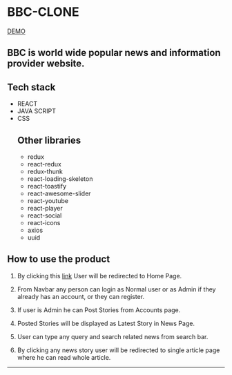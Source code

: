 # BBC-CLONE 
[DEMO](https://bbc-clone-site.netlify.app/)

## BBC is world wide popular news and information provider website. 
## Tech stack 
* REACT 
* JAVA SCRIPT
* CSS  
    ## Other libraries
    * redux 
    * react-redux
    * redux-thunk
    * react-loading-skeleton 
    * react-toastify 
    * react-awesome-slider 
    * react-youtube 
    * react-player 
    * react-social
    * react-icons
    * axios
    * uuid

## How to use the product
1. By clicking this [link](https://bbc-clone-site.netlify.app/) User will be redirected to Home Page.

2. From Navbar any person can login as Normal user or as Admin if they already has an account, or they can register.

3. If user is Admin he can Post Stories from Accounts page.

4. Posted Stories will be displayed as Latest Story in News Page.

5. User can type any query and search related news from search bar.

6. By clicking any news story user will be redirected to single article page where he can read whole article.

***
